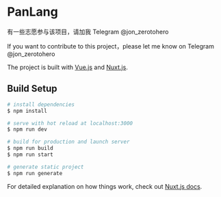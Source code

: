 # PanLang



有一些志愿参与该项目，请加我 Telegram @jon_zerotohero

If you want to contribute to this project，please let me know on Telegram @jon_zerotohero

The project is built with [Vue.js](https://vuejs.org/) and [Nuxt.js](https://nuxtjs.org).

## Build Setup

```bash
# install dependencies
$ npm install

# serve with hot reload at localhost:3000
$ npm run dev

# build for production and launch server
$ npm run build
$ npm run start

# generate static project
$ npm run generate
```

For detailed explanation on how things work, check out [Nuxt.js docs](https://nuxtjs.org).

